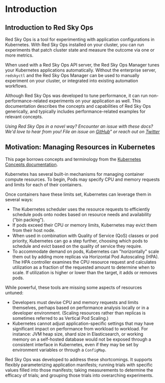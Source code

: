 # Introduction

## Introduction to Red Sky Ops

Red Sky Ops is a tool for experimenting with application configurations in Kubernetes. With Red Sky Ops installed on your cluster, you can run experiments that patch cluster state and measure the outcome via one or more metrics.

When used with a Red Sky Ops API server, the Red Sky Ops Manager tunes your Kubernetes applications automatically. Without the enterprise server, `redskyctl` and the Red Sky Ops Manager can be used to manually experiment on your cluster, or integrated into existing automation workflows.

Although Red Sky Ops was developed to tune performance, it can run non-performance-related experiments on your application as well. This documentation describes the concepts and capabilities of Red Sky Ops generically, and typically includes performance-related examples for relevant concepts.

*Using Red Sky Ops in a novel way? Encounter an issue with these docs? We'd love to hear from you! File an issue on [GitHub](https://github.com/redskyops/k8s-experiment/issues)" or reach out on [Twitter](https://twitter.com/redskyops)*

## Motivation: Managing Resources in Kubernetes

This page borrows concepts and terminology from the [Kubernetes Concepts documentation](https://kubernetes.io/docs/concepts/configuration/manage-compute-resources-container/#extended-resources).

Kubernetes has several built-in mechanisms for managing container compute resources. To begin, Pods may specify CPU and memory requests and limits for each of their containers.

Once containers have these limits set, Kubernetes can leverage them in several ways:

* The Kubernetes scheduler uses the resource requests to efficiently schedule pods onto nodes based on resource needs and availability ("bin packing").
* If pods exceed their CPU or memory limits, Kubernetes may evict them from their host node.
* When used in combination with Quality of Service (QoS) classes or pod priority, Kubernetes can go a step further, choosing which pods to schedule and evict based on the quality of service they require.
* To accommodate demand on pods, Kubernetes can "horizontally" scale them out by adding more replicas via Horizontal Pod Autoscaling (HPA). The HPA controller examines the CPU resource request and calculates utilization as a fraction of the requested amount to determine when to scale. If utilization is higher or lower than the target, it adds or removes pods.

While powerful, these tools are missing some aspects of resources untuned:

* Developers must devise CPU and memory requests and limits themselves, perhaps based on performance analysis locally or in a developer environment. (Scaling resources rather than replicas is sometimes referred to as Vertical Pod Scaling.)
* Kubernetes cannot adjust application-specific settings that may have significant impact on performance from workload to workload. For instance: JVM heap size, shard size in Elasticsearch, or working memory on a self-hosted database would not be exposed through a consistent interface in Kubernetes, even if they may be set by environment variables or through a `ConfigMap`.

Red Sky Ops was developed to address these shortcomings. It supports flexibly parameterizing application manifests; running trials with specific values filled into those manifests; taking measurements to determine the efficacy of trials; and grouping those trials into overarching experiments.
